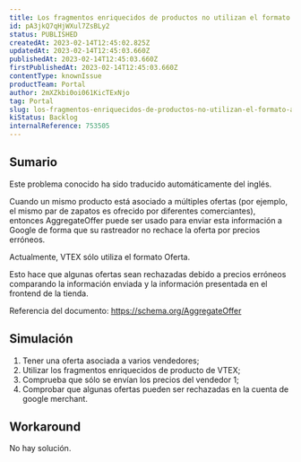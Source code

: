 ```yaml
---
title: Los fragmentos enriquecidos de productos no utilizan el formato AggregateOffer para las ofertas con más de un vendedor.
id: pA3jkQ7qHjWXul7ZsBLy2
status: PUBLISHED
createdAt: 2023-02-14T12:45:02.825Z
updatedAt: 2023-02-14T12:45:03.660Z
publishedAt: 2023-02-14T12:45:03.660Z
firstPublishedAt: 2023-02-14T12:45:03.660Z
contentType: knownIssue
productTeam: Portal
author: 2mXZkbi0oi061KicTExNjo
tag: Portal
slug: los-fragmentos-enriquecidos-de-productos-no-utilizan-el-formato-aggregateoffer-para-las-ofertas-con-mas-de-un-vendedor
kiStatus: Backlog
internalReference: 753505
---
```


## Sumario

<div class="alert alert-info">
  <p>Este problema conocido ha sido traducido automáticamente del inglés.</p>
</div>


Cuando un mismo producto está asociado a múltiples ofertas (por ejemplo, el mismo par de zapatos es ofrecido por diferentes comerciantes), entonces AggregateOffer puede ser usado para enviar esta información a Google de forma que su rastreador no rechace la oferta por precios erróneos.

Actualmente, VTEX sólo utiliza el formato Oferta.

Esto hace que algunas ofertas sean rechazadas debido a precios erróneos comparando la información enviada y la información presentada en el frontend de la tienda.

Referencia del documento: https://schema.org/AggregateOffer


##

## Simulación



1. Tener una oferta asociada a varios vendedores;
2. Utilizar los fragmentos enriquecidos de producto de VTEX;
3. Comprueba que sólo se envían los precios del vendedor 1;
4. Comprobar que algunas ofertas pueden ser rechazadas en la cuenta de google merchant.



## Workaround


No hay solución.






